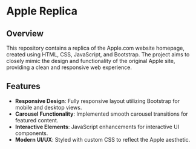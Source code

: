 # Apple Replica

## Overview

This repository contains a replica of the Apple.com website homepage, created using HTML, CSS, JavaScript, and Bootstrap. The project aims to closely mimic the design and functionality of the original Apple site, providing a clean and responsive web experience.

## Features

- **Responsive Design**: Fully responsive layout utilizing Bootstrap for mobile and desktop views.
- **Carousel Functionality**: Implemented smooth carousel transitions for featured content.
- **Interactive Elements**: JavaScript enhancements for interactive UI components.
- **Modern UI/UX**: Styled with custom CSS to reflect the Apple aesthetic.